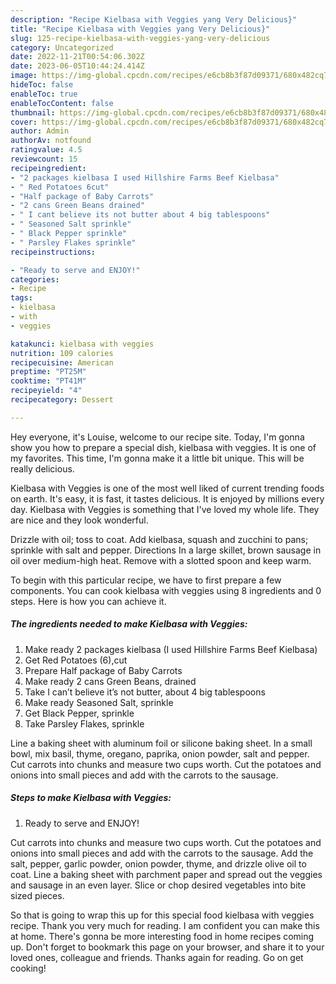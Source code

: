 ```yaml
---
description: "Recipe Kielbasa with Veggies yang Very Delicious}"
title: "Recipe Kielbasa with Veggies yang Very Delicious}"
slug: 125-recipe-kielbasa-with-veggies-yang-very-delicious
category: Uncategorized
date: 2022-11-21T00:54:06.302Z
date: 2023-06-05T10:44:24.414Z
image: https://img-global.cpcdn.com/recipes/e6cb8b3f87d09371/680x482cq70/kielbasa-with-veggies-recipe-main-photo.jpg
hideToc: false
enableToc: true
enableTocContent: false
thumbnail: https://img-global.cpcdn.com/recipes/e6cb8b3f87d09371/680x482cq70/kielbasa-with-veggies-recipe-main-photo.jpg
cover: https://img-global.cpcdn.com/recipes/e6cb8b3f87d09371/680x482cq70/kielbasa-with-veggies-recipe-main-photo.jpg
author: Admin
authorAv: notfound
ratingvalue: 4.5
reviewcount: 15
recipeingredient:
- "2 packages kielbasa I used Hillshire Farms Beef Kielbasa"
- " Red Potatoes 6cut"
- "Half package of Baby Carrots"
- "2 cans Green Beans drained"
- " I cant believe its not butter about 4 big tablespoons"
- " Seasoned Salt sprinkle"
- " Black Pepper sprinkle"
- " Parsley Flakes sprinkle"
recipeinstructions:

- "Ready to serve and ENJOY!"
categories:
- Recipe
tags:
- kielbasa
- with
- veggies

katakunci: kielbasa with veggies 
nutrition: 109 calories
recipecuisine: American
preptime: "PT25M"
cooktime: "PT41M"
recipeyield: "4"
recipecategory: Dessert

---
```



Hey everyone, it's Louise, welcome to our recipe site. Today, I'm gonna show you how to prepare a special dish, kielbasa with veggies. It is one of my favorites. This time, I'm gonna make it a little bit unique. This will be really delicious.

Kielbasa with Veggies is one of the most well liked of current trending foods on earth. It's easy, it is fast, it tastes delicious. It is enjoyed by millions every day. Kielbasa with Veggies is something that I've loved my whole life. They are nice and they look wonderful.

Drizzle with oil; toss to coat. Add kielbasa, squash and zucchini to pans; sprinkle with salt and pepper. Directions In a large skillet, brown sausage in oil over medium-high heat. Remove with a slotted spoon and keep warm.


To begin with this particular recipe, we have to first prepare a few components. You can cook kielbasa with veggies using 8 ingredients and 0 steps. Here is how you can achieve it.

<!--inarticleads1-->

##### The ingredients needed to make Kielbasa with Veggies:

1. Make ready 2 packages kielbasa (I used Hillshire Farms Beef Kielbasa)
1. Get  Red Potatoes (6),cut
1. Prepare Half package of Baby Carrots
1. Make ready 2 cans Green Beans, drained
1. Take  I can’t believe it’s not butter, about 4 big tablespoons
1. Make ready  Seasoned Salt, sprinkle
1. Get  Black Pepper, sprinkle
1. Take  Parsley Flakes, sprinkle


Line a baking sheet with aluminum foil or silicone baking sheet. In a small bowl, mix basil, thyme, oregano, paprika, onion powder, salt and pepper. Cut carrots into chunks and measure two cups worth. Cut the potatoes and onions into small pieces and add with the carrots to the sausage. 

<!--inarticleads2-->

##### Steps to make Kielbasa with Veggies:


1. Ready to serve and ENJOY!

Cut carrots into chunks and measure two cups worth. Cut the potatoes and onions into small pieces and add with the carrots to the sausage. Add the salt, pepper, garlic powder, onion powder, thyme, and drizzle olive oil to coat. Line a baking sheet with parchment paper and spread out the veggies and sausage in an even layer. Slice or chop desired vegetables into bite sized pieces. 

So that is going to wrap this up for this special food kielbasa with veggies recipe. Thank you very much for reading. I am confident you can make this at home. There's gonna be more interesting food in home recipes coming up. Don't forget to bookmark this page on your browser, and share it to your loved ones, colleague and friends. Thanks again for reading. Go on get cooking!
